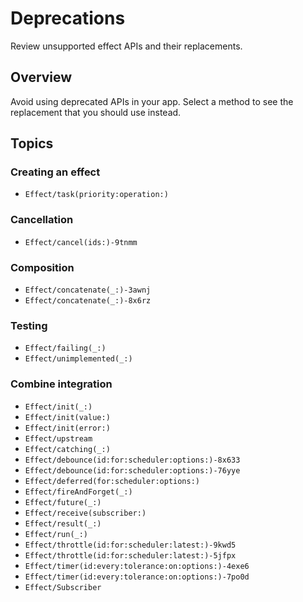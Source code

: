 # Deprecations

Review unsupported effect APIs and their replacements.

## Overview

Avoid using deprecated APIs in your app. Select a method to see the replacement that you should use instead.

## Topics

### Creating an effect

- ``Effect/task(priority:operation:)``

### Cancellation

- ``Effect/cancel(ids:)-9tnmm``

### Composition

- ``Effect/concatenate(_:)-3awnj``
- ``Effect/concatenate(_:)-8x6rz``

### Testing

- ``Effect/failing(_:)``
- ``Effect/unimplemented(_:)``

### Combine integration

- ``Effect/init(_:)``
- ``Effect/init(value:)``
- ``Effect/init(error:)``
- ``Effect/upstream``
- ``Effect/catching(_:)``
- ``Effect/debounce(id:for:scheduler:options:)-8x633``
- ``Effect/debounce(id:for:scheduler:options:)-76yye``
- ``Effect/deferred(for:scheduler:options:)``
- ``Effect/fireAndForget(_:)``
- ``Effect/future(_:)``
- ``Effect/receive(subscriber:)``
- ``Effect/result(_:)``
- ``Effect/run(_:)``
- ``Effect/throttle(id:for:scheduler:latest:)-9kwd5``
- ``Effect/throttle(id:for:scheduler:latest:)-5jfpx``
- ``Effect/timer(id:every:tolerance:on:options:)-4exe6``
- ``Effect/timer(id:every:tolerance:on:options:)-7po0d``
- ``Effect/Subscriber``
<!--TODO: Can't currently document `Publisher` extensions. -->
